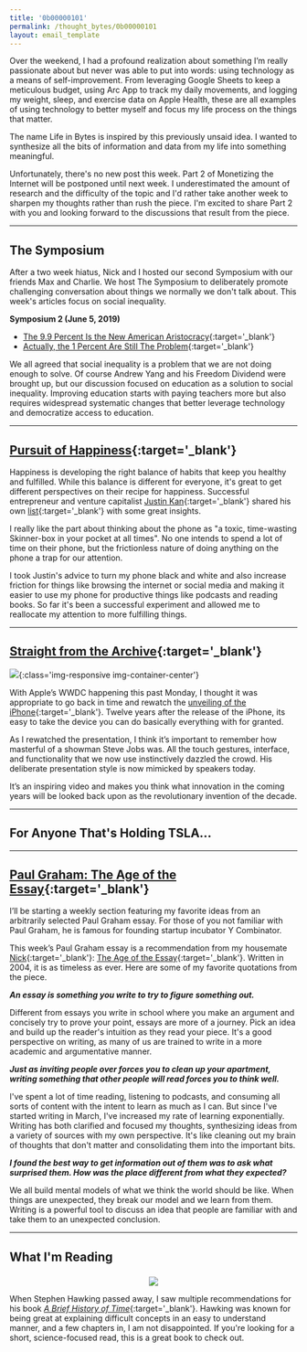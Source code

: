 ```yaml
---
title: '0b00000101'
permalink: /thought_bytes/0b00000101
layout: email_template
---
```

Over the weekend, I had a profound realization about something I’m really passionate about but never was able to put into words: using technology as a means of self-improvement. From leveraging Google Sheets to keep a meticulous budget, using Arc App to track my daily movements, and logging my weight, sleep, and exercise data on Apple Health, these are all examples of using technology to better myself and focus my life process on the things that matter.

The name Life in Bytes is inspired by this previously unsaid idea. I wanted to synthesize all the bits of information and data from my life into something meaningful.

Unfortunately, there's no new post this week. Part 2 of Monetizing the Internet will be postponed until next week. I underestimated the amount of research and the difficulty of the topic and I'd rather take another week to sharpen my thoughts rather than rush the piece. I'm excited to share Part 2 with you and looking forward to the discussions that result from the piece.

<hr class='post-hr'/>

## The Symposium

After a two week hiatus, Nick and I hosted our second Symposium with our friends Max and Charlie. We host The Symposium to deliberately promote challenging conversation about things we normally we don't talk about. This week's articles focus on social inequality.

**Symposium 2 (June 5, 2019)**
* [The 9.9 Percent Is the New American Aristocracy](https://www.theatlantic.com/magazine/archive/2018/06/the-birth-of-a-new-american-aristocracy/559130/){:target='_blank'}
* [Actually, the 1 Percent Are Still The Problem](https://slate.com/business/2018/05/forget-the-atlantics-9-9-percent-the-1-percent-are-still-the-problem.html){:target='_blank'}

We all agreed that social inequality is a problem that we are not doing enough to solve. Of course Andrew Yang and his Freedom Dividend were brought up, but our discussion focused on education as a solution to social inequality. Improving education starts with paying teachers more but also requires widespread systematic changes that better leverage technology and democratize access to education.

<hr class='post-hr'/>

## [**Pursuit of Happiness**](https://justinkan.com/feeling-good-justins-program-b77c70437ee2){:target='_blank'}

Happiness is developing the right balance of habits that keep you healthy and fulfilled. While this balance is different for everyone, it's great to get different perspectives on their recipe for happiness. Successful entrepreneur and venture capitalist [Justin Kan](https://twitter.com/justinkan){:target='_blank'} shared his own [list](https://justinkan.com/feeling-good-justins-program-b77c70437ee2){:target='_blank'} with some great insights.

I really like the part about thinking about the phone as "a toxic, time-wasting Skinner-box in your pocket at all times". No one intends to spend a lot of time on their phone, but the frictionless nature of doing anything on the phone a trap for our attention.

I took Justin's advice to turn my phone black and white and also increase friction for things like browsing the internet or social media and making it easier to use my phone for productive things like podcasts and reading books. So far it's been a successful experiment and allowed me to reallocate my attention to more fulfilling things.

<hr class='post-hr'/>

## [**Straight from the Archive**](https://youtu.be/vN4U5FqrOdQ){:target='_blank'}

![](https://kevinarifin.com/images/thought_bytes/jobs-iphone.jpg){:class='img-responsive img-container-center'}

With Apple’s WWDC happening this past Monday, I thought it was appropriate to go back in time and rewatch the [unveiling of the iPhone](https://youtu.be/vN4U5FqrOdQ){:target='_blank'}. Twelve years after the release of the iPhone, its easy to take the device you can do basically everything with for granted.

As I rewatched the presentation, I think it’s important to remember how masterful of a showman Steve Jobs was. All the touch gestures, interface, and functionality that we now use instinctively dazzled the crowd. His deliberate presentation style is now mimicked by speakers today.

It’s an inspiring video and makes you think what innovation in the coming years will be looked back upon as the revolutionary invention of the decade.

<hr class='post-hr'/>

## For Anyone That's Holding TSLA...

<div class="flourish-embed flourish-bar_race" data-src="visualisation/374245"></div><script src="https://public.flourish.studio/resources/embed.js"></script>

<hr class='post-hr'/>

## [**Paul Graham: The Age of the Essay**](http://www.paulgraham.com/essay.html){:target='_blank'}

I’ll be starting a weekly section featuring my favorite ideas from an arbitrarily selected Paul Graham essay. For those of you not familiar with Paul Graham, he is famous for founding startup incubator Y Combinator.

This week’s Paul Graham essay is a recommendation from my housemate [Nick](https://nickchua.me){:target='_blank'}: [The Age of the Essay](http://www.paulgraham.com/essay.html){:target='_blank'}. Written in 2004, it is as timeless as ever. Here are some of my favorite quotations from the piece.

***An essay is something you write to try to figure something out.***

Different from essays you write in school where you make an argument and concisely try to prove your point, essays are more of a journey. Pick an idea and build up the reader's intuition as they read your piece. It's a good perspective on writing, as many of us are trained to write in a more academic and argumentative manner.

***Just as inviting people over forces you to clean up your apartment, writing something that other people will read forces you to think well.***

I've spent a lot of time reading, listening to podcasts, and consuming all sorts of content with the intent to learn as much as I can. But since I've started writing in March, I've increased my rate of learning exponentially. Writing has both clarified and focused my thoughts, synthesizing ideas from a variety of sources with my own perspective. It's like cleaning out my brain of thoughts that don't matter and consolidating them into the important bits.

***I found the best way to get information out of them was to ask what surprised them. How was the place different from what they expected?***

We all build mental models of what we think the world should be like. When things are unexpected, they break our model and we learn from them. Writing is a powerful tool to discuss an idea that people are familiar with and take them to an unexpected conclusion.

<hr class='post-hr'/>

## What I'm Reading
<center>
<img src='https://kevinarifin.com/images/thought_bytes/history-of-time.jpg' class="img-responsive img-container-center" style='max-width:164px; margin-top: 5px'/>
</center>

When Stephen Hawking passed away, I saw multiple recommendations for his book [*A Brief History of Time*](https://www.amazon.com/Brief-History-Time-Stephen-Hawking/dp/0553380168){:target='_blank'}. Hawking was known for being great at explaining difficult concepts in an easy to understand manner, and a few chapters in, I am not disappointed. If you're looking for a short, science-focused read, this is a great book to check out.



<!-- A great read forwarded from my friend [Nick](https://nickchua.me){:target='_blank'}, -->